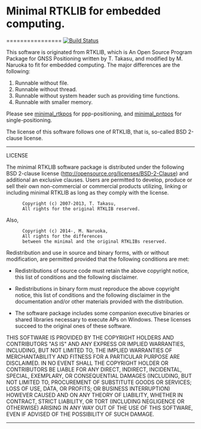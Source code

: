 # Minimal RTKLIB for embedded computing.
================
[![Build Status](https://travis-ci.org/fenrir-naru/RTKLIB.svg?branch=spike)](https://travis-ci.org/fenrir-naru/RTKLIB)

This software is originated from RTKLIB, which is An Open Source Program Package for GNSS Positioning written by T. Takasu, and modified by M. Naruoka to fit for embedded computing.
The major differences are the following:

1. Runnable without file.
2. Runnable without thread.
3. Runnable without system header such as providing time functions.
4. Runnable with smaller memory.

Please see [minimal_rtkpos](app/minimal_rtkpos) for ppp-positioning, 
and [minimal_pntpos](app/minimal_pntpos) for single-positioning. 

The license of this software follows one of RTKLIB, that is, so-called BSD 2-clause license.

--------------------------------------------------------------------------------

LICENSE

The minimal RTKLIB software package is distributed under the following BSD 
2-clause license (http://opensource.org/licenses/BSD-2-Clause) and 
additional an exclusive clauses. Users are permitted to develop, 
produce or sell their own non-commercial or commercial products utilizing, 
linking or including minimal RTKLIB as long as they comply with the license.

          Copyright (c) 2007-2013, T. Takasu, 
          All rights for the original RTKLIB reserved.

Also,

          Copyright (c) 2014-, M. Naruoka, 
          All rights for the differences 
          between the minimal and the original RTKLIBs reserved.  

Redistribution and use in source and binary forms, with or without modification,
are permitted provided that the following conditions are met:

- Redistributions of source code must retain the above copyright notice, this
  list of conditions and the following disclaimer.

- Redistributions in binary form must reproduce the above copyright notice, this
  list of conditions and the following disclaimer in the documentation and/or
  other materials provided with the distribution.

- The software package includes some companion executive binaries or shared
  libraries necessary to execute APs on Windows. These licenses succeed to the
  original ones of these software. 

THIS SOFTWARE IS PROVIDED BY THE COPYRIGHT HOLDERS AND CONTRIBUTORS "AS IS"
AND ANY EXPRESS OR IMPLIED WARRANTIES, INCLUDING, BUT NOT LIMITED TO, THE
IMPLIED WARRANTIES OF MERCHANTABILITY AND FITNESS FOR A PARTICULAR PURPOSE
ARE DISCLAIMED. IN NO EVENT SHALL THE COPYRIGHT HOLDER OR CONTRIBUTORS BE
LIABLE FOR ANY DIRECT, INDIRECT, INCIDENTAL, SPECIAL, EXEMPLARY, OR
CONSEQUENTIAL DAMAGES (INCLUDING, BUT NOT LIMITED TO, PROCUREMENT OF SUBSTITUTE
GOODS OR SERVICES; LOSS OF USE, DATA, OR PROFITS; OR BUSINESS INTERRUPTION)
HOWEVER CAUSED AND ON ANY THEORY OF LIABILITY, WHETHER IN CONTRACT, STRICT
LIABILITY, OR TORT (INCLUDING NEGLIGENCE OR OTHERWISE) ARISING IN ANY WAY OUT OF
THE USE OF THIS SOFTWARE, EVEN IF ADVISED OF THE POSSIBILITY OF SUCH DAMAGE.

--------------------------------------------------------------------------------
